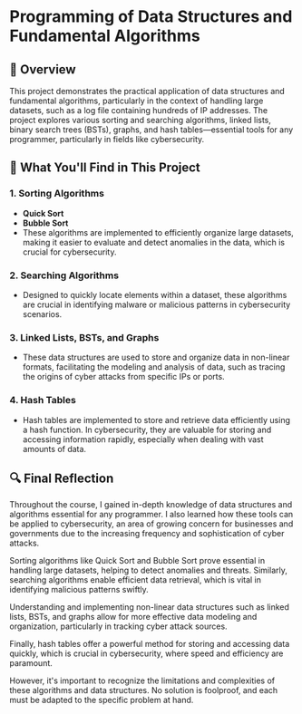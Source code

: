 # Programming of Data Structures and Fundamental Algorithms

## 📄 Overview

This project demonstrates the practical application of data structures and fundamental algorithms, particularly in the context of handling large datasets, such as a log file containing hundreds of IP addresses. The project explores various sorting and searching algorithms, linked lists, binary search trees (BSTs), graphs, and hash tables—essential tools for any programmer, particularly in fields like cybersecurity.

## 🚀 What You'll Find in This Project

### 1. **Sorting Algorithms**
   - **Quick Sort**
   - **Bubble Sort**
   - These algorithms are implemented to efficiently organize large datasets, making it easier to evaluate and detect anomalies in the data, which is crucial for cybersecurity.

### 2. **Searching Algorithms**
   - Designed to quickly locate elements within a dataset, these algorithms are crucial in identifying malware or malicious patterns in cybersecurity scenarios.

### 3. **Linked Lists, BSTs, and Graphs**
   - These data structures are used to store and organize data in non-linear formats, facilitating the modeling and analysis of data, such as tracing the origins of cyber attacks from specific IPs or ports.

### 4. **Hash Tables**
   - Hash tables are implemented to store and retrieve data efficiently using a hash function. In cybersecurity, they are valuable for storing and accessing information rapidly, especially when dealing with vast amounts of data.

## 🔍 Final Reflection

Throughout the course, I gained in-depth knowledge of data structures and algorithms essential for any programmer. I also learned how these tools can be applied to cybersecurity, an area of growing concern for businesses and governments due to the increasing frequency and sophistication of cyber attacks.

Sorting algorithms like Quick Sort and Bubble Sort prove essential in handling large datasets, helping to detect anomalies and threats. Similarly, searching algorithms enable efficient data retrieval, which is vital in identifying malicious patterns swiftly.

Understanding and implementing non-linear data structures such as linked lists, BSTs, and graphs allow for more effective data modeling and organization, particularly in tracking cyber attack sources.

Finally, hash tables offer a powerful method for storing and accessing data quickly, which is crucial in cybersecurity, where speed and efficiency are paramount.

However, it's important to recognize the limitations and complexities of these algorithms and data structures. No solution is foolproof, and each must be adapted to the specific problem at hand.
